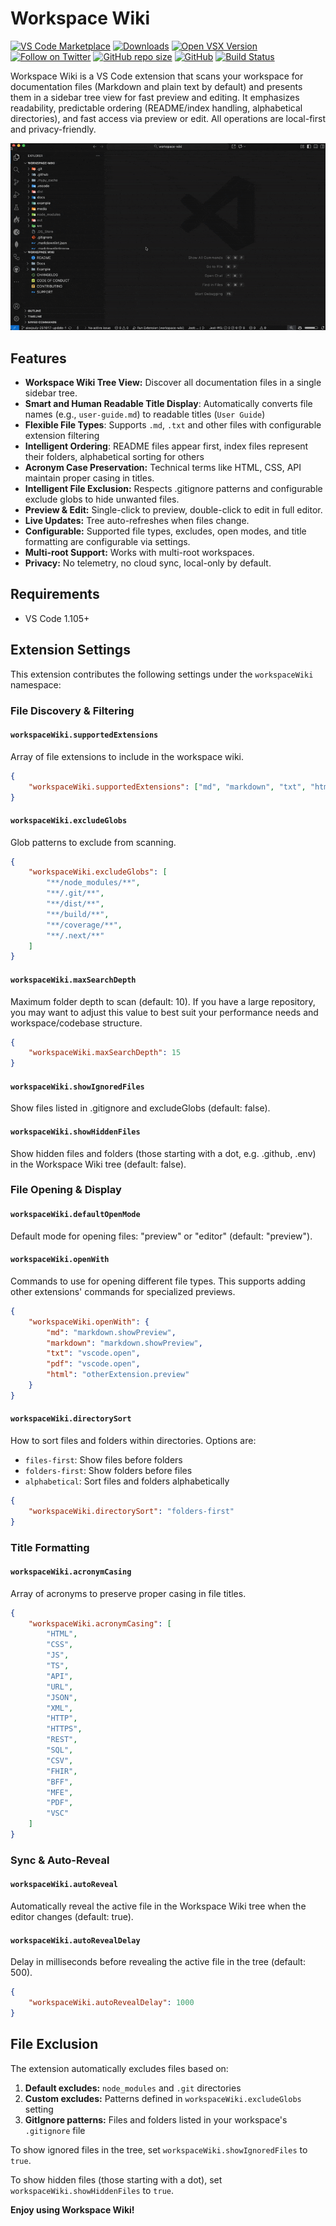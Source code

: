 # Workspace Wiki

[![VS Code Marketplace](https://img.shields.io/visual-studio-marketplace/v/alexjsully.workspace-wiki?label=VS%20Code%20Marketplace&logo=visual-studio-code)](https://marketplace.visualstudio.com/items?itemName=alexjsully.workspace-wiki)
[![Downloads](https://img.shields.io/visual-studio-marketplace/d/alexjsully.workspace-wiki)](https://marketplace.visualstudio.com/items?itemName=alexjsully.workspace-wiki)
[![Open VSX Version](https://img.shields.io/open-vsx/v/alexjsully/workspace-wiki)](https://open-vsx.org/extension/alexjsully/workspace-wiki)
[![Follow on Twitter](https://img.shields.io/twitter/follow/alexjsully?style=social)](https://twitter.com/alexjsully)
[![GitHub repo size](https://img.shields.io/github/repo-size/AlexJSully/alexjsully-portfolio)](https://github.com/AlexJSully/alexjsully-portfolio)
[![GitHub](https://img.shields.io/github/license/AlexJSully/alexjsully-portfolio)](https://github.com/AlexJSully/alexjsully-portfolio)
[![Build Status](https://github.com/AlexJSully/workspace-wiki/actions/workflows/code-qa-js.yaml/badge.svg)](https://github.com/AlexJSully/workspace-wiki/actions)

Workspace Wiki is a VS Code extension that scans your workspace for documentation files (Markdown and plain text by default) and presents them in a sidebar tree view for fast preview and editing. It emphasizes readability, predictable ordering (README/index handling, alphabetical directories), and fast access via preview or edit. All operations are local-first and privacy-friendly.

![Example gif and user flow of the Workspace Wiki extension](https://github.com/AlexJSully/workspace-wiki/blob/main/media/example.gif?raw=true)

## Features

- **Workspace Wiki Tree View:** Discover all documentation files in a single sidebar tree.
- **Smart and Human Readable Title Display**: Automatically converts file names (e.g., `user-guide.md`) to readable titles (`User Guide`)
- **Flexible File Types**: Supports `.md`, `.txt` and other files with configurable extension filtering
- **Intelligent Ordering**: README files appear first, index files represent their folders, alphabetical sorting for others
- **Acronym Case Preservation:** Technical terms like HTML, CSS, API maintain proper casing in titles.
- **Intelligent File Exclusion:** Respects .gitignore patterns and configurable exclude globs to hide unwanted files.
- **Preview & Edit:** Single-click to preview, double-click to edit in full editor.
- **Live Updates:** Tree auto-refreshes when files change.
- **Configurable:** Supported file types, excludes, open modes, and title formatting are configurable via settings.
- **Multi-root Support:** Works with multi-root workspaces.
- **Privacy:** No telemetry, no cloud sync, local-only by default.

## Requirements

- VS Code 1.105+

## Extension Settings

This extension contributes the following settings under the `workspaceWiki` namespace:

### File Discovery & Filtering

#### `workspaceWiki.supportedExtensions`

Array of file extensions to include in the workspace wiki.

```json
{
	"workspaceWiki.supportedExtensions": ["md", "markdown", "txt", "html", "pdf"]
}
```

#### `workspaceWiki.excludeGlobs`

Glob patterns to exclude from scanning.

```json
{
	"workspaceWiki.excludeGlobs": [
		"**/node_modules/**",
		"**/.git/**",
		"**/dist/**",
		"**/build/**",
		"**/coverage/**",
		"**/.next/**"
	]
}
```

#### `workspaceWiki.maxSearchDepth`

Maximum folder depth to scan (default: 10). If you have a large repository, you may want to adjust this value to best suit your performance needs and workspace/codebase structure.

```json
{
	"workspaceWiki.maxSearchDepth": 15
}
```

#### `workspaceWiki.showIgnoredFiles`

Show files listed in .gitignore and excludeGlobs (default: false).

#### `workspaceWiki.showHiddenFiles`

Show hidden files and folders (those starting with a dot, e.g. .github, .env) in the Workspace Wiki tree (default: false).

### File Opening & Display

#### `workspaceWiki.defaultOpenMode`

Default mode for opening files: "preview" or "editor" (default: "preview").

#### `workspaceWiki.openWith`

Commands to use for opening different file types. This supports adding other extensions' commands for specialized previews.

```json
{
	"workspaceWiki.openWith": {
		"md": "markdown.showPreview",
		"markdown": "markdown.showPreview",
		"txt": "vscode.open",
		"pdf": "vscode.open",
		"html": "otherExtension.preview"
	}
}
```

#### `workspaceWiki.directorySort`

How to sort files and folders within directories. Options are:

- `files-first`: Show files before folders
- `folders-first`: Show folders before files
- `alphabetical`: Sort files and folders alphabetically

```json
{
	"workspaceWiki.directorySort": "folders-first"
}
```

### Title Formatting

#### `workspaceWiki.acronymCasing`

Array of acronyms to preserve proper casing in file titles.

```json
{
	"workspaceWiki.acronymCasing": [
		"HTML",
		"CSS",
		"JS",
		"TS",
		"API",
		"URL",
		"JSON",
		"XML",
		"HTTP",
		"HTTPS",
		"REST",
		"SQL",
		"CSV",
		"FHIR",
		"BFF",
		"MFE",
		"PDF",
		"VSC"
	]
}
```

### Sync & Auto-Reveal

#### `workspaceWiki.autoReveal`

Automatically reveal the active file in the Workspace Wiki tree when the editor changes (default: true).

#### `workspaceWiki.autoRevealDelay`

Delay in milliseconds before revealing the active file in the tree (default: 500).

```json
{
	"workspaceWiki.autoRevealDelay": 1000
}
```

## File Exclusion

The extension automatically excludes files based on:

1. **Default excludes:** `node_modules` and `.git` directories
2. **Custom excludes:** Patterns defined in `workspaceWiki.excludeGlobs` setting
3. **GitIgnore patterns:** Files and folders listed in your workspace's `.gitignore` file

To show ignored files in the tree, set `workspaceWiki.showIgnoredFiles` to `true`.

To show hidden files (those starting with a dot), set `workspaceWiki.showHiddenFiles` to `true`.

**Enjoy using Workspace Wiki!**
